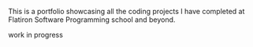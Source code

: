 This is a portfolio showcasing all the coding projects I have completed at Flatiron Software Programming school and beyond.

work in progress
